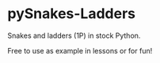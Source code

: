 # pySnakes-Ladders
Snakes and ladders (1P) in stock Python.

Free to use as example in lessons or for fun!
